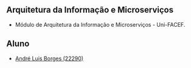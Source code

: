 ## Arquitetura da Informação e Microserviços

- Módulo de Arquitetura da Informação e Microserviços - Uni-FACEF.
## Aluno

- [André Luis Borges (22290)](https://github.com/Andre-Borges)


